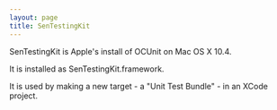 ```yaml
---
layout: page
title: SenTestingKit
---
```


SenTestingKit is Apple's install of OCUnit on Mac  OS X 10.4.

It is installed as SenTestingKit.framework.

It is used by making a new target - a "Unit Test Bundle" - in an XCode project.


